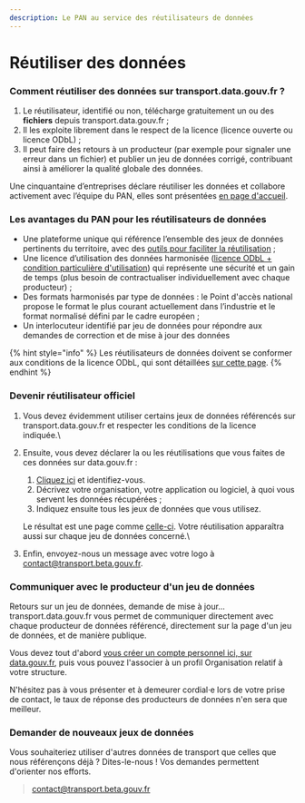 ```yaml
---
description: Le PAN au service des réutilisateurs de données
---
```


# Réutiliser des données

### Comment réutiliser des données sur transport.data.gouv.fr ?

1. Le réutilisateur, identifié ou non, télécharge gratuitement un ou des **fichiers** depuis transport.data.gouv.fr ;
2. Il les exploite librement dans le respect de la licence (licence ouverte ou licence ODbL) ;
3. Il peut faire des retours à un producteur (par exemple pour signaler une erreur dans un fichier) et publier un jeu de données corrigé, contribuant ainsi à améliorer la qualité globale des données.

Une cinquantaine d’entreprises déclare réutiliser les données et collabore activement avec l’équipe du PAN, elles sont présentées [en page d'accueil](https://transport.data.gouv.fr).&#x20;

### **Les avantages du PAN pour les réutilisateurs de données**

* Une plateforme unique qui référence l’ensemble des jeux de données pertinents du territoire, avec des [outils pour faciliter la réutilisation](../outils-pour-les-reutilisateurs.md) ;
* Une licence d’utilisation des données harmonisée ([licence ODbL + condition particulière d'utilisation](broken-reference)) qui représente une sécurité et un gain de temps (plus besoin de contractualiser individuellement avec chaque producteur) ;
* Des formats harmonisés par type de données : le Point d'accès national propose le format le plus courant actuellement dans l’industrie et le format normalisé défini par le cadre européen ;
* Un interlocuteur identifié par jeu de données pour répondre aux demandes de correction et de mise à jour des données

{% hint style="info" %}
Les réutilisateurs de données doivent se conformer aux conditions de la licence ODbL, qui sont détaillées [sur cette page](https://doc.transport.data.gouv.fr/reutilisateurs/licence-odbl-et-conditions-de-reutilisation).
{% endhint %}

### Devenir réutilisateur officiel

1. Vous devez évidemment utiliser certains jeux de données référencés sur transport.data.gouv.fr et respecter les conditions de la licence indiquée.\

2.  Ensuite, vous devez déclarer la ou les réutilisations que vous faites de ces données sur data.gouv.fr :

    1. [Cliquez ici](https://www.data.gouv.fr/fr/admin/reuse/new/) et identifiez-vous.
    2. Décrivez votre organisation, votre application ou logiciel, à quoi vous servent les données récupérées ;
    3. Indiquez ensuite tous les jeux de données que vous utilisez.&#x20;

    Le résultat est une page comme [celle-ci](https://www.data.gouv.fr/fr/reuses/mybus/). Votre réutilisation apparaîtra aussi sur chaque jeu de données concerné.\

3. Enfin, envoyez-nous un message avec votre logo à contact@transport.beta.gouv.fr.

### Communiquer avec le producteur d'un jeu de données

Retours sur un jeu de données, demande de mise à jour... transport.data.gouv.fr vous permet de communiquer directement avec chaque producteur de données référencé, directement sur la page d'un jeu de données, et de manière publique.

Vous devez tout d'abord [vous créer un compte personnel ici, sur data.gouv.fr](https://www.data.gouv.fr/fr/register), puis vous pouvez l'associer à un profil Organisation relatif à votre structure.

N'hésitez pas à vous présenter et à demeurer cordial·e lors de votre prise de contact, le taux de réponse des producteurs de données n'en sera que meilleur.

### Demander de nouveaux jeux de données

Vous souhaiteriez utiliser d'autres données de transport que celles que nous référençons déjà ? Dites-le-nous ! Vos demandes permettent d'orienter nos efforts.

> contact@transport.beta.gouv.fr
